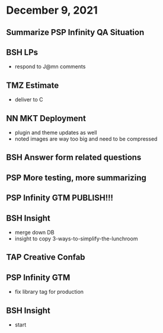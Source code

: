 # December 9, 2021

## Summarize PSP Infinity QA Situation

## BSH LPs
- respond to J@mn comments

## TMZ Estimate
- deliver to C

## NN MKT Deployment
- plugin and theme updates as well
- noted images are way too big and need to be compressed

## BSH Answer form related questions

## PSP More testing, more summarizing

## PSP Infinity GTM PUBLISH!!!

## BSH Insight
- merge down DB
- insight to copy
	3-ways-to-simplify-the-lunchroom

## TAP Creative Confab

## PSP Infinity GTM
- fix library tag for production

## BSH Insight
- start